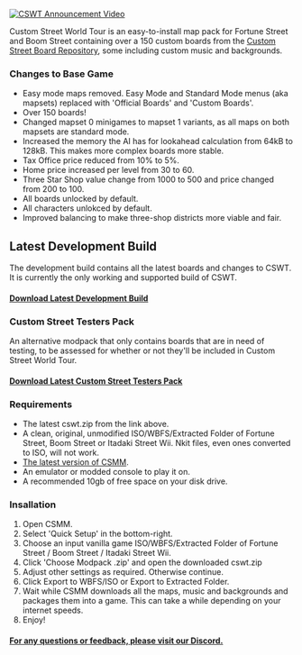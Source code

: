 [![CSWT Announcement Video](https://media.discordapp.net/attachments/708085079980900476/976518362295316510/FTDV7BlaIAAtYyq.jpg)](https://www.youtube.com/watch?v=FBLjEDI3qWQ)

Custom Street World Tour is an easy-to-install map pack for Fortune Street and Boom Street containing over a 150 custom boards from the [Custom Street Board Repository](https://fortunestreetmodding.github.io/maps), some including custom music and backgrounds.

### Changes to Base Game

- Easy mode maps removed. Easy Mode and Standard Mode menus (aka mapsets) replaced with 'Official Boards' and 'Custom Boards'.
- Over 150 boards!
- Changed mapset 0 minigames to mapset 1 variants, as all maps on both mapsets are standard mode.
- Increased the memory the AI has for lookahead calculation from 64kB to 128kB. This makes more complex boards more stable.
- Tax Office price reduced from 10% to 5%.
- Home price increased per level from 30 to 60.
- Three Star Shop value change from 1000 to 500 and price changed from 200 to 100.
- All boards unlocked by default.
- All characters unlokced by default.
- Improved balancing to make three-shop districts more viable and fair.

## Latest Development Build

The development build contains all the latest boards and changes to CSWT. It is currently the only working and supported build of CSWT.

#### [Download Latest Development Build](https://nikkums.io/cswt/Modpacks/cswt.zip)

### Custom Street Testers Pack

An alternative modpack that only contains boards that are in need of testing, to be assessed for whether or not they'll be included in Custom Street World Tour.

#### [Download Latest Custom Street Testers Pack](https://nikkums.io/cswt/Modpacks/cstp.zip)

### Requirements

- The latest cswt.zip from the link above.
- A clean, original, unmodified ISO/WBFS/Extracted Folder of Fortune Street, Boom Street or Itadaki Street Wii. Nkit files, even ones converted to ISO, will not work.
- [The latest version of CSMM](https://github.com/FortuneStreetModding/csmm-qt/releases/latest).
- An emulator or modded console to play it on.
- A recommended 10gb of free space on your disk drive.

### Insallation

1. Open CSMM.
2. Select 'Quick Setup' in the bottom-right.
3. Choose an input vanilla game ISO/WBFS/Extracted Folder of Fortune Street / Boom Street / Itadaki Street Wii.
4. Click 'Choose Modpack .zip' and open the downloaded cswt.zip
5. Adjust other settings as required. Otherwise continue.
6. Click Export to WBFS/ISO or Export to Extracted Folder.
7. Wait while CSMM downloads all the maps, music and backgrounds and packages them into a game. This can take a while depending on your internet speeds.
8. Enjoy!

#### [For any questions or feedback, please visit our Discord.](https://discord.gg/DE9Hn7T)

